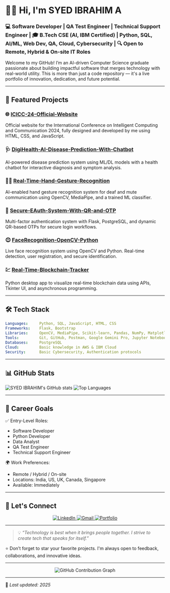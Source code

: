 # 👋🏻 Hi, I'm SYED IBRAHIM A

### 💻 Software Developer | QA Test Engineer | Technical Support Engineer | 🎓 B.Tech CSE (AI, IBM Certified) | Python, SQL, AI/ML, Web Dev, QA, Cloud, Cybersecurity | 🔍 Open to Remote, Hybrid & On-site IT Roles

Welcome to my GitHub! I’m an AI-driven Computer Science graduate passionate about building impactful software that merges technology with real-world utility. This is more than just a code repository — it's a live portfolio of innovation, dedication, and future potential.

---

## 🚀 Featured Projects

### 🌐 [ICICC-24-Official-Website](https://github.com/ibrahimcreator/ICICC-24-Official-Website)

Official website for the International Conference on Intelligent Computing and Communication 2024, fully designed and developed by me using HTML, CSS, and JavaScript.

### 🩺 [DigiHealth-AI-Disease-Prediction-With-Chatbot](https://github.com/ibrahimcreator/DigiHealth-AI-Disease-Prediction-With-Chatbot)

AI-powered disease prediction system using ML/DL models with a health chatbot for interactive diagnosis and symptom analysis.

### 🖐🏻 [Real-Time-Hand-Gesture-Recognition](https://github.com/ibrahimcreator/Real-Time-Hand-Gesture-Recognition)

AI-enabled hand gesture recognition system for deaf and mute communication using OpenCV, MediaPipe, and a trained ML classifier.

### 🔐 [Secure-EAuth-System-With-QR-and-OTP](https://github.com/ibrahimcreator/Secure-EAuth-System-With-QR-and-OTP)

Multi-factor authentication system with Flask, PostgreSQL, and dynamic QR-based OTPs for secure login workflows.

### 😊 [FaceRecognition-OpenCV-Python](https://github.com/ibrahimcreator/FaceRecognition-OpenCV-Python)

Live face recognition system using OpenCV and Python. Real-time detection, user registration, and secure identification.

### 💹 [Real-Time-Blockchain-Tracker](https://github.com/ibrahimcreator/Real-Time-Blockchain-Tracker)

Python desktop app to visualize real-time blockchain data using APIs, Tkinter UI, and asynchronous programming.

---

## 🛠️ Tech Stack

```yaml
Languages:     Python, SQL, JavaScript, HTML, CSS
Frameworks:    Flask, Bootstrap
Libraries:     OpenCV, MediaPipe, Scikit-learn, Pandas, NumPy, Matplotlib
Tools:         Git, GitHub, Postman, Google Gemini Pro, Jupyter Notebook
Databases:     PostgreSQL
Cloud:         Basic knowledge in AWS & IBM Cloud
Security:      Basic Cybersecurity, Authentication protocols
```

---

## 📊 GitHub Stats

![SYED IBRAHIM's GitHub stats](https://github-readme-stats.vercel.app/api?username=ibrahimcreator\&show_icons=true\&theme=radical)
![Top Languages](https://github-readme-stats.vercel.app/api/top-langs/?username=ibrahimcreator\&layout=compact\&theme=radical)

---

## 🧭 Career Goals

✅ Entry-Level Roles:

* Software Developer
* Python Developer
* Data Analyst
* QA Test Engineer
* Technical Support Engineer

🌍 Work Preferences:

* Remote / Hybrid / On-site
* Locations: India, US, UK, Canada, Singapore
* Available: Immediately

---


## 🤝 Let's Connect

<p align="center">
  <a href="https://linkedin.com/in/ibrahimcreator" target="_blank">
    <img src="https://img.shields.io/badge/LinkedIn-Connect-blue?style=for-the-badge&logo=linkedin&logoColor=white" alt="LinkedIn">
  </a>
  <a href="mailto:ibrahimcreators@outlook.com" target="_blank">
    <img src="https://img.shields.io/badge/Gmail-Send_Mail-red?style=for-the-badge&logo=gmail&logoColor=white" alt="Gmail">
  </a>
  <a href="https://your-portfolio-link.com" target="_blank">
    <img src="https://img.shields.io/badge/Portfolio-View_Now-orange?style=for-the-badge&logo=google-chrome&logoColor=white" alt="Portfolio">
  </a>
</p>

---

> 💡 *“Technology is best when it brings people together. I strive to create tech that speaks for itself.”*

⭐️ Don’t forget to star your favorite projects. I'm always open to feedback, collaborations, and innovative ideas.

---

<p align="center">
  <img src="https://github-readme-activity-graph.vercel.app/graph?username=ibrahimcreator&theme=dracula" alt="GitHub Contribution Graph">
</p>

---

🎨 *Last updated: 2025*


